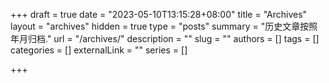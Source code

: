+++
draft = true
date = "2023-05-10T13:15:28+08:00"
title =  "Archives"
layout = "archives"
hidden = true
type = "posts"
summary = "历史文章按照年月归档."
url = "/archives/"
description = ""
slug = ""
authors = []
tags = []
categories = []
externalLink = ""
series = []

+++
